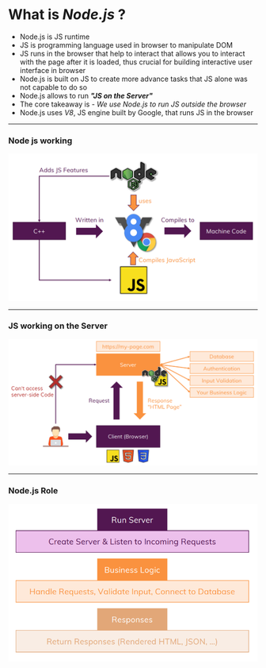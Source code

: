 # What is *Node.js* ?
- Node.js is JS runtime
- JS is programming language used in browser to manipulate DOM
- JS runs in the browser that help to interact that allows you to interact with the page after it is loaded, thus crucial for building interactive user interface in browser
- Node.js is built on JS to create more advance tasks that JS alone was not capable to do so
- Node.js allows to run ***"JS on the Server"***
- The core takeaway is - *We use Node.js to run JS outside the browser*
- Node.js uses *V8*, JS engine built by Google, that runs JS in the browser

---

### Node js working
![working of Node.js](./screen_shots/working_nodejs.png)

---

### JS working on the Server
![JS on the Server](./screen_shots/js_on_server.png)

---

### Node.js Role
![Node.js Role](screen_shots/nodejs_role.png)